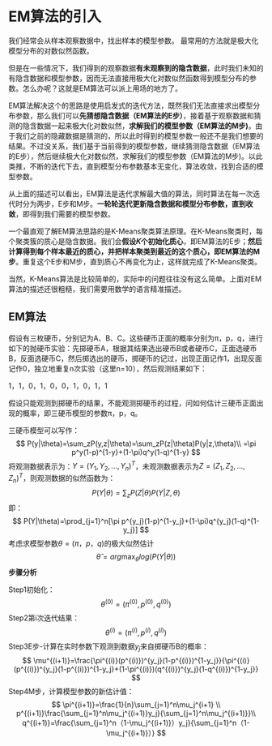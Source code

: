 # EM算法的引入

我们经常会从样本观察数据中，找出样本的模型参数。 最常用的方法就是极大化模型分布的对数似然函数。

但是在一些情况下，我们得到的观察数据**有未观察到的隐含数据**，此时我们未知的有隐含数据和模型参数，因而无法直接用极大化对数似然函数得到模型分布的参数。怎么办呢？这就是EM算法可以派上用场的地方了。

EM算法解决这个的思路是使用启发式的迭代方法，既然我们无法直接求出模型分布参数，那么我们可以**先猜想隐含数据（EM算法的E步）**，接着基于观察数据和猜测的隐含数据一起来极大化对数似然，**求解我们的模型参数（EM算法的M步)**。由于我们之前的隐藏数据是猜测的，所以此时得到的模型参数一般还不是我们想要的结果。不过没关系，我们基于当前得到的模型参数，继续猜测隐含数据（EM算法的E步），然后继续极大化对数似然，求解我们的模型参数（EM算法的M步)。以此类推，不断的迭代下去，直到模型分布参数基本无变化，算法收敛，找到合适的模型参数。

从上面的描述可以看出，EM算法是迭代求解最大值的算法，同时算法在每一次迭代时分为两步，E步和M步。**一轮轮迭代更新隐含数据和模型分布参数，直到收敛**，即得到我们需要的模型参数。

一个最直观了解EM算法思路的是K-Means聚类算法原理。在K-Means聚类时，每个聚类簇的质心是隐含数据。我们会**假设𝐾个初始化质心**，即EM算法的E步；**然后计算得到每个样本最近的质心，并把样本聚类到最近的这个质心，即EM算法的M步**。重复这个E步和M步，直到质心不再变化为止，这样就完成了K-Means聚类。

当然，K-Means算法是比较简单的，实际中的问题往往没有这么简单。上面对EM算法的描述还很粗糙，我们需要用数学的语言精准描述。

## EM算法

假设有三枚硬币，分别记为A、B、C。这些硬币正面的概率分别为π，p，q，进行如下的抛硬币实验：先掷硬币A，根据其结果选出硬币B或者硬币C，正面选硬币B，反面选硬币C，然后掷选出的硬币，掷硬币的记过，出现正面记作1，出现反面记作0，独立地重复n次实验（这里n=10），然后观测结果如下：

1，1，0，1，0，0，1，0，1，1

假设只能观测到掷硬币的结果，不能观测掷硬币的过程，问如何估计三硬币正面出现的概率，即三硬币模型的参数π，p，q。

三硬币模型可以写作：
$$
P(y|\theta)=\sum_zP(y,z|\theta)=\sum_zP(z|\theta)P(y|z,\theta)\\
=\pi p^y(1-p)^{1-y}+(1-\pi)q^y(1-q)^{1-y}
$$
将观测数据表示为：$Y = (Y_1,Y_2,...,Y_n)^T$，未观测数据表示为$Z = (Z_1,Z_2,...,Z_n)^T$，则观测数据的似然函数为：
$$
P(Y|\theta)=\sum_zP(Z|\theta)P(Y|Z,\theta)
$$
即：
$$
P(Y|\theta)=\prod_{j=1}^n[\pi p^{y_j}(1-p)^{1-y_j}+(1-\pi)q^{y_j}(1-q)^{1-y_j}]
$$
考虑求模型参数$\theta =(\pi，p，q)$的极大似然估计
$$
\widehat{\theta}=arg\max_{\theta}log(P(Y|\theta))
$$
**步骤分析**

Step1初始化：
$$
\theta^{(0)}=(\pi^{(0)},p^{(0)},q^{(0)})
$$
Step2第i次迭代结果：
$$
\theta^{(i)}=(\pi^{(i)},p^{(i)},q^{(i)})
$$
Step3E步-计算在实时参数下观测到数据$y_j$来自掷硬币B的概率：
$$
\mu^{(i+1)}=\frac{\pi^{(i)}(p^{(i)})^{y_j}(1-p^{(i)})^{1-y_j}}{\pi^{(i)}(p^{(i)})^{y_j}(1-p^{(i)})^{1-y_j}+(1-\pi^{(i)})(q^{(i)})^{y_j}(1-q^{(i)})^{1-y_j}}
$$
Step4M步，计算模型参数的新估计值：
$$
\pi^{(i+1)}=\frac{1}{n}\sum_{j=1}^n\mu_j^{i+1} \\
p^{(i+1)}\frac{\sum_{j=1}^n\mu_j^{(i+1)}y_j}{\sum_{j=1}^n\mu_j^{(i+1)}}\\
q^{(i+1)}=\frac{\sum_{j=1}^n（1-\mu_j^{(i+1)}）y_j}{\sum_{j=1}^n（1-\mu_j^{(i+1)}）}
$$
































